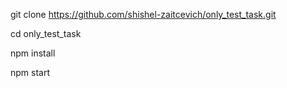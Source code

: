 git clone https://github.com/shishel-zaitcevich/only_test_task.git

cd only_test_task

npm install

npm start
